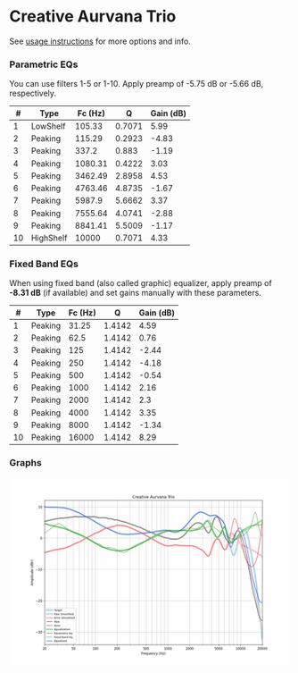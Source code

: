 # Creative Aurvana Trio
See [usage instructions](https://github.com/jaakkopasanen/AutoEq#usage) for more options and info.

### Parametric EQs
You can use filters 1-5 or 1-10. Apply preamp of -5.75 dB or -5.66 dB, respectively.

|   # | Type      |   Fc (Hz) |      Q |   Gain (dB) |
|-----|-----------|-----------|--------|-------------|
|   1 | LowShelf  |    105.33 | 0.7071 |        5.99 |
|   2 | Peaking   |    115.29 | 0.2923 |       -4.83 |
|   3 | Peaking   |    337.2  | 0.883  |       -1.19 |
|   4 | Peaking   |   1080.31 | 0.4222 |        3.03 |
|   5 | Peaking   |   3462.49 | 2.8958 |        4.53 |
|   6 | Peaking   |   4763.46 | 4.8735 |       -1.67 |
|   7 | Peaking   |   5987.9  | 5.6662 |        3.37 |
|   8 | Peaking   |   7555.64 | 4.0741 |       -2.88 |
|   9 | Peaking   |   8841.41 | 5.5009 |       -1.17 |
|  10 | HighShelf |  10000    | 0.7071 |        4.33 |

### Fixed Band EQs
When using fixed band (also called graphic) equalizer, apply preamp of **-8.31 dB** (if available) and set gains manually with these parameters.

|   # | Type    |   Fc (Hz) |      Q |   Gain (dB) |
|-----|---------|-----------|--------|-------------|
|   1 | Peaking |     31.25 | 1.4142 |        4.59 |
|   2 | Peaking |     62.5  | 1.4142 |        0.76 |
|   3 | Peaking |    125    | 1.4142 |       -2.44 |
|   4 | Peaking |    250    | 1.4142 |       -4.18 |
|   5 | Peaking |    500    | 1.4142 |       -0.54 |
|   6 | Peaking |   1000    | 1.4142 |        2.16 |
|   7 | Peaking |   2000    | 1.4142 |        2.3  |
|   8 | Peaking |   4000    | 1.4142 |        3.35 |
|   9 | Peaking |   8000    | 1.4142 |       -1.34 |
|  10 | Peaking |  16000    | 1.4142 |        8.29 |

### Graphs
![](./Creative%20Aurvana%20Trio.png)
